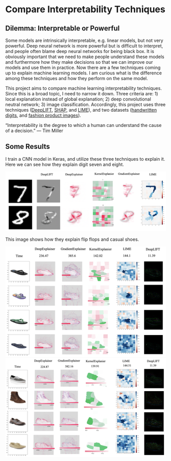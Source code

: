 # Compare Interpretability Techniques

## Dilemma: Interpretable or Powerful
Some models are intrinsically interpretable, e.g. linear models, but not very powerful. Deep neural network is more powerful but is difficult to interpret, and people often blame deep neural networks for being black box. It is obviously important that we need to make people understand these models and furthermore how they make decisions so that we can improve our models and use them in practice. Now there are a few techniques coming up to explain machine learning models. I am curious what is the difference among these techniques and how they perform on the same model. 

This project aims to compare machine learning interpretability techniques. Since this is a broad topic, I need to narrow it down. Three criteria are: 1) local explanation instead of global explanation; 2) deep convolutional neutral network; 3) image classification. Accordingly, this project uses three techniques ([DeepLIFT](https://github.com/kundajelab/deeplift), [SHAP](https://github.com/slundberg/shap), and [LIME](https://github.com/marcotcr/lime)), and two datasets ([handwritten digits](http://yann.lecun.com/exdb/mnist/), and [fashion product images](https://www.kaggle.com/paramaggarwal/fashion-product-images-dataset)). 

“Interpretability is the degree to which a human can understand the cause of a decision.” — Tim Miller

## Some Results
I train a CNN model in Keras, and utilize these three techniques to explain it. Here we can see how they explain digit seven and eight.
<p align="center">
<img src="https://github.com/yaliu777/Compare-Interpretability-Techniques/blob/main/images/compare_digit.png" width="700" />
</p>
This image shows how they explain flip flops and casual shoes.
<p align="center">
<img src="https://github.com/yaliu777/Compare-Interpretability-Techniques/blob/main/images/compare_flip.png" width="700" class="center" />
<img src="https://github.com/yaliu777/Compare-Interpretability-Techniques/blob/main/images/compare_shoes.png" width="700" class="center" />
</p>
